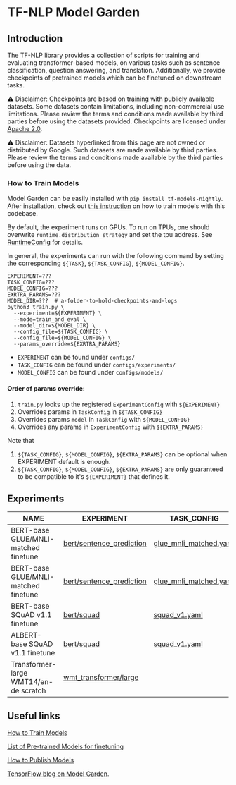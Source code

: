 # TF-NLP Model Garden
## Introduction

The TF-NLP library provides a collection of scripts for training and
evaluating transformer-based models, on various tasks such as sentence
classification, question answering, and translation. Additionally, we provide
checkpoints of pretrained models which can be finetuned on downstream tasks.

⚠️ Disclaimer: Checkpoints are based on training with publicly available datasets.
Some datasets contain limitations, including non-commercial use limitations. Please review the terms and conditions made available by third parties before using
the datasets provided. Checkpoints are licensed under
[Apache 2.0](https://github.com/tensorflow/models/blob/master/LICENSE).

⚠️ Disclaimer: Datasets hyperlinked from this page are not owned or distributed
by Google. Such datasets are made available by third parties. Please review the
terms and conditions made available by the third parties before using the data.

### How to Train Models

Model Garden can be easily installed with
`pip install tf-models-nightly`. After installation, check out
[this instruction](https://github.com/tensorflow/models/blob/master/official/nlp/docs/train.md)
on how to train models with this codebase.


By default, the experiment runs on GPUs. To run on TPUs, one should overwrite
`runtime.distribution_strategy` and set the tpu address. See [RuntimeConfig](https://github.com/tensorflow/models/blob/master/official/core/config_definitions.py) for details.

In general, the experiments can run with the following command by setting the
corresponding `${TASK}`, `${TASK_CONFIG}`, `${MODEL_CONFIG}`.
```
EXPERIMENT=???
TASK_CONFIG=???
MODEL_CONFIG=???
EXRTRA_PARAMS=???
MODEL_DIR=???  # a-folder-to-hold-checkpoints-and-logs
python3 train.py \
  --experiment=${EXPERIMENT} \
  --mode=train_and_eval \
  --model_dir=${MODEL_DIR} \ 
  --config_file=${TASK_CONFIG} \
  --config_file=${MODEL_CONFIG} \
  --params_override=${EXRTRA_PARAMS}
``` 

* `EXPERIMENT` can be found under `configs/`
* `TASK_CONFIG` can be found under `configs/experiments/`
* `MODEL_CONFIG` can be found under `configs/models/`

#### Order of params override:
1. `train.py` looks up the registered `ExperimentConfig` with `${EXPERIMENT}`
2. Overrides params in `TaskConfig` in `${TASK_CONFIG}`
3. Overrides params `model` in `TaskConfig` with `${MODEL_CONFIG}`
4. Overrides any params in `ExperimentConfig` with `${EXTRA_PARAMS}`

Note that 
1. `${TASK_CONFIG}`, `${MODEL_CONFIG}`, `${EXTRA_PARAMS}` can be optional when EXPERIMENT default is enough.
2. `${TASK_CONFIG}`, `${MODEL_CONFIG}`, `${EXTRA_PARAMS}` are only guaranteed to be compatible to it's `${EXPERIMENT}` that defines it.

## Experiments

| NAME          | EXPERIMENT                     | TASK_CONFIG  | MODEL_CONFIG | EXRTRA_PARAMS |
| ----------------- | ------------------------ | ------- | -------- | ----------- |
| BERT-base GLUE/MNLI-matched finetune | [bert/sentence_prediction](https://github.com/tensorflow/models/blob/master/official/nlp/configs/finetuning_experiments.py) | [glue_mnli_matched.yaml](https://github.com/tensorflow/models/blob/master/official/nlp/configs/experiments/glue_mnli_matched.yaml) | [bert_en_uncased_base.yaml](https://github.com/tensorflow/models/blob/master/official/nlp/configs/models/bert_en_uncased_base.yaml) | <details> <summary>data and bert-base hub init</summary>task.train_data.input_path=/path-to-your-training-data,task.validation_data.input_path=/path-to-your-val-data,task.hub_module_url=https://tfhub.dev/tensorflow/bert_en_uncased_L-12_H-768_A-12/4 </details> |
| BERT-base GLUE/MNLI-matched finetune | [bert/sentence_prediction](https://github.com/tensorflow/models/blob/master/official/nlp/configs/finetuning_experiments.py) | [glue_mnli_matched.yaml](https://github.com/tensorflow/models/blob/master/official/nlp/configs/experiments/glue_mnli_matched.yaml) | [bert_en_uncased_base.yaml](https://github.com/tensorflow/models/blob/master/official/nlp/configs/models/bert_en_uncased_base.yaml) | <details> <summary>data and bert-base ckpt init</summary>task.train_data.input_path=/path-to-your-training-data,task.validation_data.input_path=/path-to-your-val-data,task.init_checkpoint=gs://tf_model_garden/nlp/bert/uncased_L-12_H-768_A-12/bert_model.ckpt </details> |
| BERT-base SQuAD v1.1 finetune        | [bert/squad](https://github.com/tensorflow/models/blob/master/official/nlp/configs/finetuning_experiments.py)               | [squad_v1.yaml](https://github.com/tensorflow/models/blob/master/official/nlp/configs/experiments/squad_v1.yaml) | [bert_en_uncased_base.yaml](https://github.com/tensorflow/models/blob/master/official/nlp/configs/models/bert_en_uncased_base.yaml) | <details> <summary>data and bert-base hub init</summary>task.train_data.input_path=/path-to-your-training-data,task.validation_data.input_path=/path-to-your-val-data,task.hub_module_url=https://tfhub.dev/tensorflow/bert_en_uncased_L-12_H-768_A-12/4 </details> |
|ALBERT-base SQuAD v1.1 finetune | [bert/squad](https://github.com/tensorflow/models/blob/master/official/nlp/configs/finetuning_experiments.py)   | [squad_v1.yaml](https://github.com/tensorflow/models/blob/master/official/nlp/configs/experiments/squad_v1.yaml) | [albert_base.yaml](https://github.com/tensorflow/models/blob/master/official/nlp/configs/models/albert_base.yaml)| <details> <summary>data and albert-base hub init</summary>task.train_data.input_path=/path-to-your-training-data,task.validation_data.input_path=/path-to-your-val-data,task.hub_module_url=https://tfhub.dev/tensorflow/albert_en_base/3 </details>|
| Transformer-large WMT14/en-de scratch |[wmt_transformer/large](https://github.com/tensorflow/models/blob/master/official/nlp/configs/wmt_transformer_experiments.py)|  | | <details> <summary>ende-32k sentencepiece</summary>task.sentencepiece_model_path='gs://tf_model_garden/nlp/transformer_wmt/ende_bpe_32k.model'</details> |


## Useful links

[How to Train Models](https://github.com/tensorflow/models/blob/master/official/nlp/docs/train.md)

[List of Pre-trained Models for finetuning](https://github.com/tensorflow/models/blob/master/official/nlp/docs/pretrained_models.md)

[How to Publish Models](https://github.com/tensorflow/models/blob/master/official/nlp/docs/tfhub.md)

[TensorFlow blog on Model Garden](https://blog.tensorflow.org/2020/03/introducing-model-garden-for-tensorflow-2.html).
